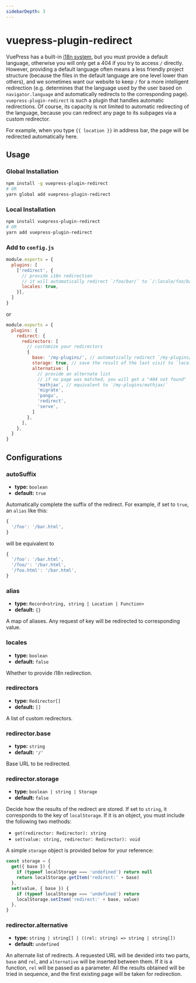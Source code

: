 ```yaml
---
sidebarDepth: 3
---
```


# vuepress-plugin-redirect <GitHubLink repo="vuepress/vuepress-plugin-redirect"/>

VuePress has a built-in [i18n system](https://v1.vuepress.vuejs.org/en/guide/i18n.html), but you must provide a default language, otherwise you will only get a 404 if you try to access `/` directly. However, providing a default language often means a less friendly project structure (because the files in the default language are one level lower than others), and we sometimes want our website to keep `/` for a more intelligent redirection (e.g. determines that the language used by the user based on `navigator.language` and automatically redirects to the corresponding page). `vuepress-plugin-redirect` is such a plugin that handles automatic redirections. Of course, its capacity is not limited to automatic redirecting of the language, because you can redirect any page to its subpages via a custom redirector.

<ClientOnly>
  <p>For example, when you type <a :href="location"><code>{{ location }}</code></a> in address bar, the page will be redirected automatically here.</p>
</ClientOnly>

<script>
export default {
  data: () => ({
    location: '',
  }),
  mounted () {
    this.location = location
      .toString()
      .replace(this.$localePath, '/')
      .replace(/#.*/, '')
  },
}
</script>

## Usage

### Global Installation

```bash
npm install -g vuepress-plugin-redirect
# OR
yarn global add vuepress-plugin-redirect
```

### Local Installation

```bash
npm install vuepress-plugin-redirect
# OR
yarn add vuepress-plugin-redirect
```

### Add to `config.js`

```js
module.exports = {
  plugins: [
    ['redirect', {
      // provide i18n redirection
      // it will automatically redirect `/foo/bar/` to `/:locale/foo/bar/` if exists
      locales: true,
    }],
  ]
}
```
or
```js
module.exports = {
  plugins: {
    redirect: {
      redirectors: [
        // customize your redirectors
        {
          base: '/my-plugins/', // automatically redirect `/my-plugins/` to a subpage
          storage: true, // save the result of the last visit to `localStorage` for the next redirect
          alternative: [
            // provide an alternate list
            // if no page was matched, you will get a "404 not found"
            'mathjax', // equivalent to `/my-plugins/mathjax/`
            'migrate',
            'pangu',
            'redirect',
            'serve',
          ]
        },
      ],
    },
  }
}
```

## Configurations

### autoSuffix

- **type:** `boolean`
- **default:** `true`

Automatically complete the suffix of the redirect. For example, if set to `true`, an `alias` like this:

```js
{
  '/foo': '/bar.html',
}
```

will be equivalent to

```js
{
  '/foo': '/bar.html',
  '/foo/': '/bar.html',
  '/foo.html': '/bar.html',
}
```

### alias

- **type:** `Record<string, string | Location | Function>`
- **default:** `{}`

A map of aliases. Any request of key will be redirected to corresponding value.

### locales

- **type:** `boolean`
- **default:** `false`

Whether to provide i18n redirection.

### redirectors

- **type:** `Redirector[]`
- **default:** `[]`

A list of custom redirectors.

### redirector.base

- **type:** `string`
- **default:** `'/'`

Base URL to be redirected.

### redirector.storage

- **type:** `boolean | string | Storage`
- **default:** `false`

Decide how the results of the redirect are stored. If set to `string`, it corresponds to the key of `localStorage`. If it is an object, you must include the following two methods:

- `get(redirector: Redirector): string`
- `set(value: string, redirector: Redirector): void`

A simple `storage` object is provided below for your reference:

```js
const storage = {
  get({ base }) {
    if (typeof localStorage === 'undefined') return null
    return localStorage.getItem('redirect:' + base)
  },
  set(value, { base }) {
    if (typeof localStorage === 'undefined') return
    localStorage.setItem('redirect:' + base, value)
  },
}
```

### redirector.alternative

- **type:** `string | string[] | ((rel: string) => string | string[])`
- **default:** `undefined`

An alternate list of redirects. A requested URL will be devided into two parts, `base` and `rel`, and `alternative` will be inserted between them. If it is a function, `rel` will be passed as a parameter. All the results obtained will be tried in sequence, and the first existing page will be taken for redirection.
